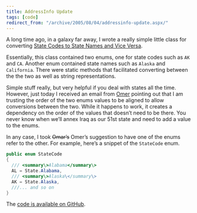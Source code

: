 ```yaml
---
title: AddressInfo Update
tags: [code]
redirect_from: "/archive/2005/08/04/addressinfo-update.aspx/"
---
```


A long time ago, in a galaxy far away, I wrote a really simple little
class for converting [State Codes to State Names and Vice Versa](https://haacked.com/archive/2005/04/08/2599.aspx).

Essentially, this class contained two enums, one for state codes such as `AK` and `CA`. Another enum contained state names such as `Alaska` and `California`. There were static methods that facilitated converting between the the two as well as string representations.

Simple stuff really, but very helpful if you deal with states all the time. However, just today I received an email from
[Omer](http://weblogs.asp.net/OKloeten/) pointing out that I am trusting the order of the two enums values to be aligned to allow conversions between the two. While it happens to work, it creates a dependency on the order of the values that doesn’t need to be there. You never know when we’ll annex Iraq as our 51st state and need to add a value to the enums.

In any case, I took ~~Omar’s~~ Omer’s suggestion to have one of the enums refer to the other. For example, here’s a snippet of the `StateCode` enum.

```csharp
public enum StateCode
{
  /// <summary\>Alabama</summary\>
  AL = State.Alabama,
  /// <summary\>Alaska\</summary\>
  AK = State.Alaska,
  ///... and so on
}
```

The [code is available on GitHub](https://github.com/Haacked/CodeHaacks/blob/master/src/AddressInfo.cs).

